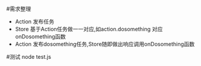 #需求整理
- Action 发布任务
- Store 基于Action任务做一一对应,如action.dosomething 对应onDosomething函数
- Action 发布dosomething任务,Store随即做出响应调用onDosomething函数

#测试
node test.js
